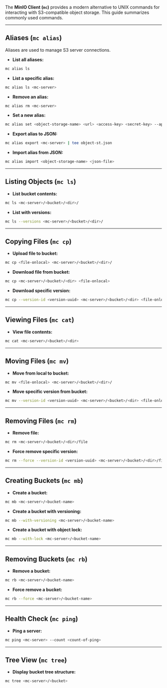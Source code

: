
The **MinIO Client (`mc`)** provides a modern alternative to UNIX commands for interacting with S3-compatible object storage.
This guide summarizes commonly used commands.

---

## Aliases (`mc alias`)

Aliases are used to manage S3 server connections.

* **List all aliases:**

```bash
mc alias ls
```

* **List a specific alias:**

```bash
mc alias ls <mc-server>
```

* **Remove an alias:**

```bash
mc alias rm <mc-server>
```

* **Set a new alias:**

```bash
mc alias set <object-storage-name> <url> <access-key> <secret-key> --api <s3-version>
```

* **Export alias to JSON:**

```bash
mc alias export <mc-server> | tee object-st.json
```

* **Import alias from JSON:**

```bash
mc alias import <object-storage-name> <json-file>
```

---

## Listing Objects (`mc ls`)

* **List bucket contents:**

```bash
mc ls <mc-server>/<bucket>/<dir>/
```

* **List with versions:**

```bash
mc ls --versions <mc-server>/<bucket>/<dir>/
```

---

## Copying Files (`mc cp`)

* **Upload file to bucket:**

```bash
mc cp <file-onlocal> <mc-server>/<bucket>/<dir>/
```

* **Download file from bucket:**

```bash
mc cp <mc-server>/<bucket>/<dir> <file-onlocal>
```

* **Download specific version:**

```bash
mc cp --version-id <version-uuid> <mc-server>/<bucket>/<dir> <file-onlocal>
```

---

## Viewing Files (`mc cat`)

* **View file contents:**

```bash
mc cat <mc-server>/<bucket>/<dir>
```

---

## Moving Files (`mc mv`)

* **Move from local to bucket:**

```bash
mc mv <file-onlocal> <mc-server>/<bucket>/<dir>/
```

* **Move specific version from bucket:**

```bash
mc mv --version-id <version-uuid> <mc-server>/<bucket>/<dir> <file-onlocal>
```

---

## Removing Files (`mc rm`)

* **Remove file:**

```bash
mc rm <mc-server>/<bucket>/<dir>/file
```

* **Force remove specific version:**

```bash
mc rm --force --version-id <version-uuid> <mc-server>/<bucket>/<dir>/file
```

---

## Creating Buckets (`mc mb`)

* **Create a bucket:**

```bash
mc mb <mc-server>/<bucket-name>
```

* **Create a bucket with versioning:**

```bash
mc mb --with-versioning <mc-server>/<bucket-name>
```

* **Create a bucket with object lock:**

```bash
mc mb --with-lock <mc-server>/<bucket-name>
```

---

## Removing Buckets (`mc rb`)

* **Remove a bucket:**

```bash
mc rb <mc-server>/<bucket-name>
```

* **Force remove a bucket:**

```bash
mc rb --force <mc-server>/<bucket-name>
```

---

## Health Check (`mc ping`)

* **Ping a server:**

```bash
mc ping <mc-server> --count <count-of-ping>
```

---

## Tree View (`mc tree`)

* **Display bucket tree structure:**

```bash
mc tree <mc-server>/<bucket>
```

